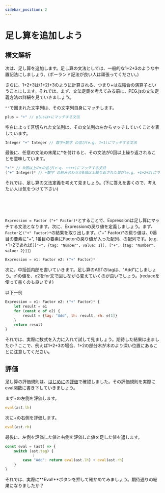 ```yaml
---
sidebar_position: 2
---
```


# 足し算を追加しよう

## 構文解析
次は、足し算を追加します。足し算の文法としては、一般的な1+2+3のような中置記法にしましょう。(ポーランド記法が良い人は頑張ってください。)

さらに、1+2+3は(1+2)+3のように計算される、つまり+は左結合の演算子ということにします。それでは、まず、文法定義を考えてみる前に、PEG.jsの文法定義方法の詳細を見ていきましょう。

`""`で囲まれた文字列は、その文字列自身にマッチします。
```javascript
plus = "+" // plusは+にマッチする文法
```
空白によって区切られた文法列は、その文法列の左からマッチしていくことを表しています。
```javascript
Integer "+" Integer // 数字+数字 の並び(e.g. 1+1)にマッチする文法
```
最後に、任意の文法の末尾に\*を付けると、その文法が0回以上繰り返されることを意味しています。
```javascript
"+"* // 0個以上の+の並び(e.g. ++++)にマッチする文法
("+" Integer)* // +数字 の組み合わせが0個以上繰り返された並び(e.g. +1+2+3)にマッチする文法(()で文法をグループ化出来ることに注意してください)
```

それでは、足し算の文法定義を考えて見ましょう。(下に答えを書くので、考えたい人は気をつけて下さい)
<br />
<br />
<br />
<br />
<br />

`Expression = Factor ("+" Factor)*`とすることで、Expressionは足し算にマッチする文法となります。次に、Expressionの戻り値を定義しましょう。まず、`Factor`と`("+" Factor)*`の結果を取り出します。("+" Factor)\*の戻り値は、0番目の要素に"+", 1番目の要素にFactorの戻り値が入った配列、の配列です。(e.g. +1+2であれば`[["+", {tag: "Number", value: 1}], ["+", {tag: "Number", value: 2}]]`)
```javascript
Expression = e1: Factor e2: ("+" Factor)*
```
次に、中括弧内部を書いていきます。足し算のASTのtagは、"Add"にしましょう。e1の値を、e2をfor文で回しながら変えていくのが良いでしょう。(reduceを使って書くのも良いです)

以下一例
```javascript
Expression = e1: Factor e2: ("+" Factor)* {
    let result = e1
    for (const e of e2) {
        result = {tag: "Add", lh: result, rh: e[1]}
    }
    return result
}
```
それでは、実際に数式を入力に入れて試して見ましょう。期待した結果は出ましたか？ここで、例えば1+2+3の場合、1+2の部分木が木のより深い位置にあることに注意してください。

## 評価
足し算の評価規則は、[はじめに](../intro.md)の[評価](../intro.md#評価)で確認しました。その評価規則を実際にeval関数に書き下していきましょう。

まず+の左側を評価します。
```javascript
eval(ast.lh)
```
次に+の右側を評価します。
```javascript
eval(ast.rh)
```
最後に、左側を評価した値と右側を評価した値を足した値を返します。
```javascript
const eval = (ast) => {
    switch (ast.tag) {
            ︙
        case "Add": return eval(ast.lh) + eval(ast.rh)
    }
}
```
それでは、実際に**Eval!**ボタンを押して確かめてみましょう。期待通りの結果になりましたか？
